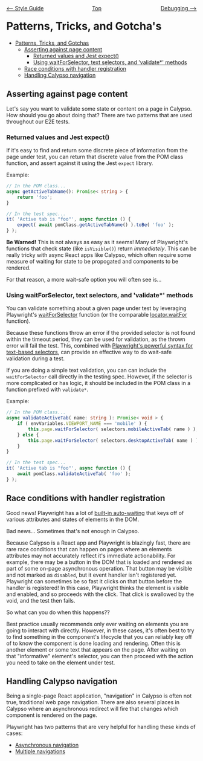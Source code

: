 <div style="width: 45%; float:left" align="left"><a href="./style_guide.md"><-- Style Guide</a> </div>
<div style="width: 5%; float:left" align="center"><a href="./../README.md">Top</a></div>
<div style="width: 45%; float:right"align="right"><a href="./debugging.md">Debugging --></a> </div>

# Patterns, Tricks, and Gotcha's

<!-- TOC -->

- [Patterns, Tricks, and Gotchas](#patterns-tricks-and-gotchas)
  - [Asserting against page content](#asserting-against-page-content)
    - [Returned values and Jest expect()](#returned-values-and-jest-expect)
	- [Using waitForSelector, text selectors, and 'validate*' methods](#using-waitforselector-text-selectors-and-validate-methods)
  - [Race conditions with handler registration](#race-conditions-with-handler-registration)
  - [Handling Calypso navigation](#handling-calypso-navigation)

<!-- /TOC -->

## Asserting against page content

Let's say you want to validate some state or content on a page in Calypso. How should you go about doing that? There are two patterns that are used throughout our E2E tests.

### Returned values and Jest expect()

If it's easy to find and return some discrete piece of information from the page under test, you can return that discrete value from the POM class function, and assert against it using the Jest `expect` library.

Example:

```typescript
// In the POM class...
async getActiveTabName(): Promise< string > {
	return 'foo';
}

// In the test spec...
it( 'Active tab is "foo"', async function () {
	expect( await pomClass.getActiveTabName() ).toBe( 'foo' );
} );
```

**Be Warned!** This is not always as easy as it seems! Many of Playwright's functions that check state (like `isVisible()`) return _immediately_. This can be really tricky with async React apps like Calypso, which often require some measure of waiting for state to be propogated and components to be rendered.

For that reason, a more wait-safe option you will often see is...

### Using waitForSelector, text selectors, and 'validate*' methods

You can validate something about a given page under test by leveraging Playwright's [waitForSelector](https://playwright.dev/docs/api/class-page#page-wait-for-selector) function (or the comparable [locator.waitFor](https://playwright.dev/docs/api/class-locator#locator-wait-for) function).

Because these functions throw an error if the provided selector is not found within the timeout period, they can be used for validation, as the thrown error will fail the test. This, combined with [Playwright's powerful syntax for text-based selectors](https://playwright.dev/docs/selectors#text-selector), can provide an effective way to do wait-safe validation during a test.

If you are doing a simple text validation, you can can include the `waitForSelector` call directly in the testing spec. However, if the selector is more complicated or has logic, it should be included in the POM class in a function prefixed with `validate*`.

Example:

```typescript
// In the POM class...
async validateActiveTab( name: string ): Promise< void > {
	if ( envVariables.VIEWPORT_NAME === 'mobile' ) {
		this.page.waitForSelector( selectors.mobileActiveTab( name ) );
	} else {
		this.page.waitForSelector( selectors.desktopActiveTab( name ) );
	}
}

// In the test spec...
it( 'Active tab is "foo"', async function () {
	await pomClass.validateActiveTab( 'foo' );
} );
```

## Race conditions with handler registration

Good news! Playwright has a lot of [built-in auto-waiting](https://playwright.dev/docs/actionability) that keys off of various attributes and states of elements in the DOM.

Bad news... Sometimes that's not enough in Calypso.

Because Calypso is a React app and Playwright is blazingly fast, there are rare race conditions that can happen on pages where an elements attributes may not accurately reflect it's immediate actionability. For example, there may be a button in the DOM that is loaded and rendered as part of some on-page asynchronous operation. That button may be visible and not marked as `disabled`, but it event handler isn't registered yet. Playwright can sometimes be so fast it clicks on that button before the handler is registered! In this case, Playwright thinks the element is visible and enabled, and so proceeds with the click. That click is swallowed by the void, and the test then fails.

So what can you do when this happens??

Best practice usually recommends only ever waiting on elements you are going to interact with directly. However, in these cases, it's often best to try to find something in the component's lifecycle that you can reliably key off of to know the component is done loading and rendering. Often this is another element or some text that appears on the page. After waiting on that "informative" element's selector, you can then proceed with the action you need to take on the element under test.

## Handling Calypso navigation

Being a single-page React application, "navigation" in Calypso is often not true, traditional web page navigation. There are also several places in Calypso where an asynchronous redirect will fire that changes which component is rendered on the page.

Playwright has two patterns that are very helpful for handling these kinds of cases:

- [Asynchronous navigation](https://playwright.dev/docs/navigations#asynchronous-navigation)
- [Multiple navigations](https://playwright.dev/docs/navigations#multiple-navigations)
